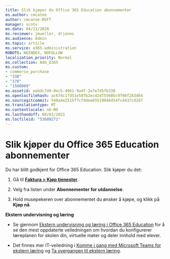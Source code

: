 ```yaml
---
title: Slik kjøper du Office 365 Education abonnementer
ms.author: cmcatee
author: cmcatee-MSFT
manager: scotv
ms.date: 04/21/2020
ms.reviewer: jmueller, drjones
ms.audience: Admin
ms.topic: article
ms.service: o365-administration
ROBOTS: NOINDEX, NOFOLLOW
localization_priority: Normal
ms.collection: Adm_O365
ms.custom:
- commerce_purchase
- "330"
- "370"
- "1500009"
ms.assetid: eabdc749-9ec5-4961-9adf-2e7e7d5fb330
ms.openlocfilehash: ac674c1fd51e58fb2ec42df5568bc9f96f283d64
ms.sourcegitcommit: 540a4e2515f7cfddee65519046454fc4437cd287
ms.translationtype: MT
ms.contentlocale: nb-NO
ms.lasthandoff: 08/01/2021
ms.locfileid: "53689271"
---
```

# <a name="how-to-purchase-office-365-education-plans"></a>Slik kjøper du Office 365 Education abonnementer

Du har blitt godkjent for Office 365 Education.  Slik kjøper du det:

1. Gå til **[Faktura > Kjøp tjenester](https://portal.office.com/AdminPortal/Home#/catalog)**.

2. Velg fra listen under **Abonnementer for utdannelse**.

3. Hold musepekeren over abonnementet du ønsker å kjøpe, og klikk på **Kjøp nå**.

**Ekstern undervisning og læring**

- Se gjennom [Ekstern undervisning og læring i Office 365 Education](https://support.office.com/article/remote-teaching-and-learning-in-office-365-education-f651ccae-7b65-478b-8366-51bb884025c4) for å se den mest oppdaterte veiledningen om hvordan du konfigurerer læreplanen for skolen din, virtuelle møter og deler innhold med elever.

- Det finnes mer IT-veiledning i [Komme i gang med Microsoft Teams for ekstern læring](/MicrosoftTeams/remote-learning-edu) og [Ta overgangen til ekstern læring](https://www.microsoft.com/education/remote-learning).
